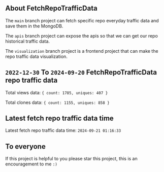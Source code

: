 ## About FetchRepoTrafficData

The `main` branch project can fetch specific repo everyday traffic data and save them in the MongoDB.

The `apis` branch project can expose the apis so that we can get our repo historical traffic data.

The `visualization` branch project is a frontend project that can make the repo traffic data visualization.

## `2022-12-30` To `2024-09-20` FetchRepoTrafficData repo traffic data

Total views data: `{ count: 1785, uniques: 407 }`

Total clones data: `{ count: 1155, uniques: 858 }`

## Latest fetch repo traffic data time

Latest fetch repo traffic data time: `2024-09-21 01:16:33`

## To everyone

If this project is helpful to you please star this project, this is an encouragement to me `:)`



